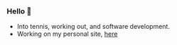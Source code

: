 ### Hello 👋
- Into tennis, working out, and software development.
- Working on my personal site, [here](https://webpage-dusky-tau.vercel.app/)
